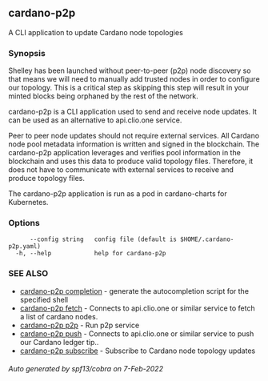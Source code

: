 ## cardano-p2p

A CLI application to update Cardano node topologies

### Synopsis

Shelley has been launched without peer-to-peer (p2p) node discovery so that means we will need to manually add trusted nodes in order to configure our topology. This is a critical step as skipping this step will result in your minted blocks being orphaned by the rest of the network.

cardano-p2p is a CLI application used to send and receive node updates. It can be used as an alternative
to api.clio.one service.

Peer to peer node updates should not require external services. All Cardano node pool metadata information is written and signed in the blockchain.
The cardano-p2p application leverages and verifies pool information in the blockchain
and uses this data to produce valid topology files. Therefore, it does not have to communicate with
external services to receive and produce topology files.

The cardano-p2p application is run as a pod in cardano-charts for Kubernetes.

### Options

```
      --config string   config file (default is $HOME/.cardano-p2p.yaml)
  -h, --help            help for cardano-p2p
```

### SEE ALSO

* [cardano-p2p completion](cardano-p2p_completion.md)	 - generate the autocompletion script for the specified shell
* [cardano-p2p fetch](cardano-p2p_fetch.md)	 - Connects to api.clio.one or similar service to fetch a list of cardano nodes.
* [cardano-p2p p2p](cardano-p2p_p2p.md)	 - Run p2p service
* [cardano-p2p push](cardano-p2p_push.md)	 - Connects to api.clio.one or similar service to push our Cardano ledger tip..
* [cardano-p2p subscribe](cardano-p2p_subscribe.md)	 - Subscribe to Cardano node topology updates

###### Auto generated by spf13/cobra on 7-Feb-2022
